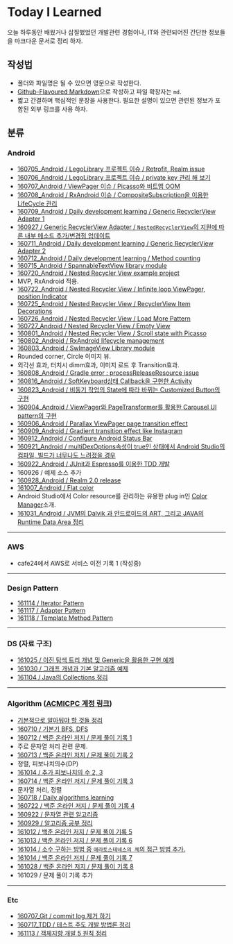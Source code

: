 # Today I Learned
오늘 하루동안  배웠거나 삽질했었던 개발관련 경험이나, IT와 관련되어진 간단한 정보들을 마크다운 문서로 정리 하자.   

## 작성법 
- 폴더와 파일명은 될 수 있으면 영문으로 작성한다.  
- [Github-Flavoured Markdown](https://guides.github.com/features/mastering-markdown/)으로 작성하고 파일 확장자는 `md`.  
- 짧고 간결하며 핵심적인 문장을 사용한다. 필요한 설명이 있으면 관련된 정보가 포함된 외부 링크를 사용 하자.  

## 분류
### Android
- [160705_Android / LegoLibrary 프로젝트 이슈 / Retrofit, Realm issue](https://github.com/ksu3101/TIL/blob/master/Android/160705_Android.md)  
- [160706_Android / LegoLibrary 프로젝트 이슈 / private key 관리 해 보기](https://github.com/ksu3101/TIL/blob/master/Android/160706_Android.md)  
- [160707_Android / ViewPager 이슈 / Picasso와 비트맵 OOM](https://github.com/ksu3101/TIL/blob/master/Android/160707_Android.md)  
- [160708_Android / RxAndroid 이슈 / CompositeSubscription을 이용한 LifeCycle 관리](https://github.com/ksu3101/TIL/blob/master/Android/160708_Android.md)  
- [160709_Android / Daily development learning / Generic RecyclerView Adapter 1](https://github.com/ksu3101/TIL/blob/master/Android/160709_Android.md)
 - [160927 / Generic RecyclerView Adapter / `NestedRecyclerView`의 지원에 따른 내부 메소드 추가/변경점 업데이트](https://github.com/ksu3101/TIL/blob/master/Android/160927_Android.md)  
- [160711_Android / Daily development learning / Generic RecyclerView Adapter  2](https://github.com/ksu3101/TIL/blob/master/Android/160711_Android.md)
- [160712_Android / Daily development learning / Method counting](https://github.com/ksu3101/TIL/blob/master/Android/160712_Android.md)
- [160715_Android / SpannableTextView library module](https://github.com/ksu3101/SpannableTextView)
- [160720_Android / Nested Recycler View example project](https://github.com/ksu3101/NestedRecyclerView)
 - MVP, RxAndroid 적용. 
- [160722_Android / Nested Recycler View / Infinite loop ViewPager, position Indicator ](https://github.com/ksu3101/TIL/blob/master/Android/160722_Android.md)  
- [160725_Android / Nested Recycler View / RecyclerView Item Decorations](https://github.com/ksu3101/TIL/blob/master/Android/160725_Android.md)
- [160726_Android / Nested Recycler View / Load More Pattern](https://github.com/ksu3101/TIL/blob/master/Android/160726_Android.md)  
- [160727_Android / Nested Recycler View / Empty View](https://github.com/ksu3101/TIL/blob/master/Android/160727_Android.md)
- [160801_Android / Nested Recycler View / Scroll state with Picasso](https://github.com/ksu3101/TIL/blob/master/Android/160801_Android.md)
- [160802_Android / RxAndroid lifecycle management ](https://github.com/ksu3101/TIL/blob/master/Android/160802_Android.md)
- [160803_Android / SwImageView Library module](https://github.com/ksu3101/SwImageView)
 - Rounded corner, Circle 이미지 뷰. 
 - 외각선 효과, 터치시 dimm효과, 이미지 로드 후 Transition효과. 
- [160808_Android / Gradle error : processReleaseResource issue](https://github.com/ksu3101/TIL/blob/master/Android/160808_Android.md)
- [160816_Android / SoftKeyboard상태 Callback을 구현한 Activity](https://github.com/ksu3101/TIL/blob/master/Android/160816_Android.md)
- [160823_Android / 비동기 작업의 State에 따라 바뀌는 Customized Button의 구현](https://github.com/ksu3101/TIL/blob/master/Android/160823_Android.md)
- [160904_Android / ViewPager와 PageTransformer를 활용한 Carousel UI pattern의 구현 ](https://github.com/ksu3101/TIL/blob/master/Android/160904_Android.md)  
- [160906_Android / Parallax ViewPager page transition effect](https://github.com/ksu3101/TIL/blob/master/Android/160906_Android.md)  
- [160909_Android / Gradient transition effect like Instagram](https://github.com/ksu3101/TIL/blob/master/Android/160909_Android.md)
- [160912_Android / Configure Android Status Bar](https://github.com/ksu3101/TIL/blob/master/Android/160912_Android.md)
- [160921_Android / multiDexOptions속성이 true인 상태에서 Android Studio의 컴파일, 빌드가 너무나도 느려졌을 경우](https://github.com/ksu3101/TIL/blob/master/Android/160921_Android.md)
- [160922_Android / JUnit과 Espresso를 이용한 TDD 개발](https://github.com/ksu3101/TIL/blob/master/Android/160922_Android.md)  
 - 160926 / 예제 소스 추가  
- [160928_Android / Realm 2.0 release](https://github.com/ksu3101/TIL/blob/master/Android/160928_Android.md)
- [161007_Android / Flat color ](https://github.com/ksu3101/TIL/blob/master/Android/161007_Android.md)
 - Android Studio에서 Color resource를 관리하는 유용한 plug in인 [Color Manager](https://github.com/shiraji/color-manager)소개. 
- [161031_Android / JVM의 Dalvik 과 안드로이드의 ART, 그리고 JAVA의 Runtime Data Area 정리](https://github.com/ksu3101/TIL/blob/master/Android/161031_Android.md)

---
### AWS
- cafe24에서 AWS로 서비스 이전 기록 1 (작성중)  

---
### Design Pattern
- [161114 / Iterator Pattern](https://github.com/ksu3101/TIL/blob/master/DesignPattern/161114.md)
- [161117 / Adapter Pattern](https://github.com/ksu3101/TIL/blob/master/DesignPattern/161117.md)
- [161118 / Template Method Pattern](https://github.com/ksu3101/TIL/blob/master/DesignPattern/161118.md)
--- 
### DS (자료 구조)
- [161025 / 이진 탐색 트리 개념 및 Generic을 활용한 구현 예제](https://github.com/ksu3101/TIL/blob/master/DS/161025.md)
- [161030 / 그래프 개념과 기본 알고리즘 예제](https://github.com/ksu3101/TIL/blob/master/DS/161030.md)
- [161104 / Java의 Collections 정리 ](https://github.com/ksu3101/TIL/blob/master/DS/161104.md)

---
### Algorithm ([ACMICPC 계정 링크](https://www.acmicpc.net/user/ksu3101))  
- [기본적으로 알아둬야 할 것들 정리](https://github.com/ksu3101/TIL/blob/master/Algorithm/base.md)  
- [160710 / 기본기 BFS, DFS](https://github.com/ksu3101/TIL/blob/master/Algorithm/160710.md)  
- [160712 / 백준 온라인 저지 / 문제 풀이 기록 1](https://github.com/ksu3101/TIL/blob/master/Algorithm/160712.md)
 - 주로 문자열 처리 관련 문제.  
- [160713 / 백준 온라인 저지 / 문제 풀이 기록 2](https://github.com/ksu3101/TIL/blob/master/Algorithm/160713.md)
 - 정렬, 피보나치의수(DP)
 - [161014 / 추가 피보나치의 수 2, 3](https://github.com/ksu3101/TIL/blob/master/Algorithm/161014.md)
- [160714 / 백준 온라인 저지 / 문제 풀이 기록 3](https://github.com/ksu3101/TIL/blob/master/Algorithm/160714.md)
 - 문자열 처리, 정렬
- [160718 / Daily algorithms learning](https://github.com/ksu3101/TIL/blob/master/Algorithm/160718.md)
- [160722 / 백준 온라인 저지 / 문제 풀이 기록 4](https://github.com/ksu3101/TIL/blob/master/Algorithm/160722.md)
- [160922 / 문자열 관련 알고리즘](https://github.com/ksu3101/TIL/blob/master/Algorithm/160922.md)
- [160929 / 알고리즘 공부 정리](https://github.com/ksu3101/TIL/blob/master/Algorithm/160929.md)
- [161012 / 백준 온라인 저지 / 문제 풀이 기록 5](https://github.com/ksu3101/TIL/blob/master/Algorithm/161012.md)
- [161013 / 백준 온라인 저지 / 문제 풀이 기록 6](https://github.com/ksu3101/TIL/blob/master/Algorithm/161013.md)
 - [161014 / 소수 구하는 방법 중 `에라토스테네스의 체`의 접근 방법 추가.](https://github.com/ksu3101/TIL/blob/master/Algorithm/161013.md#11-소수-찾기---에라토스테네스의-체) 
- [161014 / 백준 온라인 저지 / 문제 풀이 기록 7](https://github.com/ksu3101/TIL/blob/master/Algorithm/161014.md)
- [161028 / 백준 온라인 저지 / 문제 풀이 기록 8](https://github.com/ksu3101/TIL/blob/master/Algorithm/161028.md)
 - 161029 / 문제 풀이 기록 추가

---
### Etc
- [160707_Git / commit log 제거 하기](https://github.com/ksu3101/TIL/blob/master/Git/160707_git.md)
- [160717_TDD / 테스트 주도 개발 방법론 정리](https://github.com/ksu3101/TIL/blob/master/ETC/160717_TDD.md)
- [161113 / 객체지향 개발 5 원칙 정리](https://github.com/ksu3101/TIL/blob/master/ETC/161113.md)
